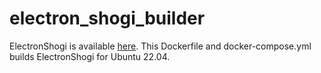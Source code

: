 # electron_shogi_builder
ElectronShogi is available [here](https://github.com/sunfish-shogi/electron-shogi). This Dockerfile and docker-compose.yml builds ElectronShogi for Ubuntu 22.04.
